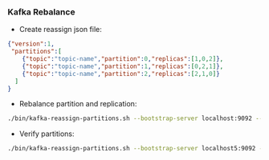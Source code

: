 ### Kafka Rebalance

- Create reassign json file:
```json
{"version":1,
 "partitions":[
    {"topic":"topic-name","partition":0,"replicas":[1,0,2]},
    {"topic":"topic-name","partition":1,"replicas":[0,2,1]},
    {"topic":"topic-name","partition":2,"replicas":[2,1,0]}
  ]
}
```

- Rebalance partition and replication:
```sh
./bin/kafka-reassign-partitions.sh --bootstrap-server localhost:9092 --zookeeper localhost:2181 --reassignment-json-file increase-replication-factor.json --execute
```

- Verify partitions:
```sh
./bin/kafka-reassign-partitions.sh --bootstrap-server localhost5:9092 --zookeeper localhost:2181 --reassignment-json-file increase-replication-factor.json --verify
```